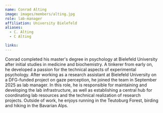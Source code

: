 ```yaml
---
name: Conrad Alting
image: images/members/alting.jpg
role: lab-manager
affiliation: University Bielefeld
aliases:
  - C. Alting 
  - C Alting

links:
---
```


Conrad completed his master's degree in psychology at Bielefeld University after initial studies in medicine and biochemistry. A tinkerer from early on, he developed a passion for the technical aspects of experimental psychology. After working as a research assistant at Bielefeld University on a DFG-funded project on gaze perception, he joined the team in September 2025 as lab manager. In this role, he is responsible for maintaining and developing the lab infrastructure, as well as establishing a central hub for coordinating lab resources and the technical realization of research projects. Outside of work, he enjoys running in the Teutoburg Forest, birding and hiking in the Bavarian Alps.